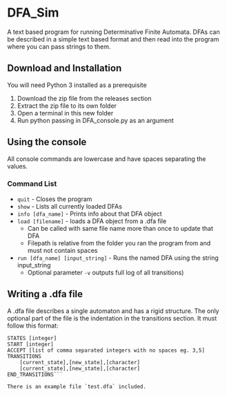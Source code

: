 # DFA_Sim
A text based program for running Determinative Finite Automata. DFAs can be described in a simple text based format and then read into the program where you can pass strings to them.

## Download and Installation
You will need Python 3 installed as a prerequisite
1) Download the zip file from the releases section
2) Extract the zip file to its own folder
3) Open a terminal in this new folder
4) Run python passing in DFA_console.py as an argument

## Using the console
All console commands are lowercase and have spaces separating the values.

### Command List
- `quit` - Closes the program
- `show` - Lists all currently loaded DFAs
- `info [dfa_name]` - Prints info about that DFA object
- `load [filename]` - loads a DFA object from a .dfa file 
	- Can be called with same file name more than once to update that DFA
	- Filepath is relative from the folder you ran the program from and must not contain spaces
- `run [dfa_name] [input_string]` - Runs the named DFA using the string input_string 
	- Optional parameter `-v` outputs full log of all transitions)

## Writing a .dfa file
A .dfa file describes a single automaton and has a rigid structure. The only optional part of the file is the indentation in the transitions section. It must follow this format:

```ALPHABET [list of comma separated characters with no spaces eg. x,y,z]
STATES [integer]
START [integer]
ACCEPT [list of comma separated integers with no spaces eg. 3,5]
TRANSITIONS
	[current_state],[new_state],[character]
	[current_state],[new_state],[character]
END_TRANSITIONS```

There is an example file `test.dfa` included.